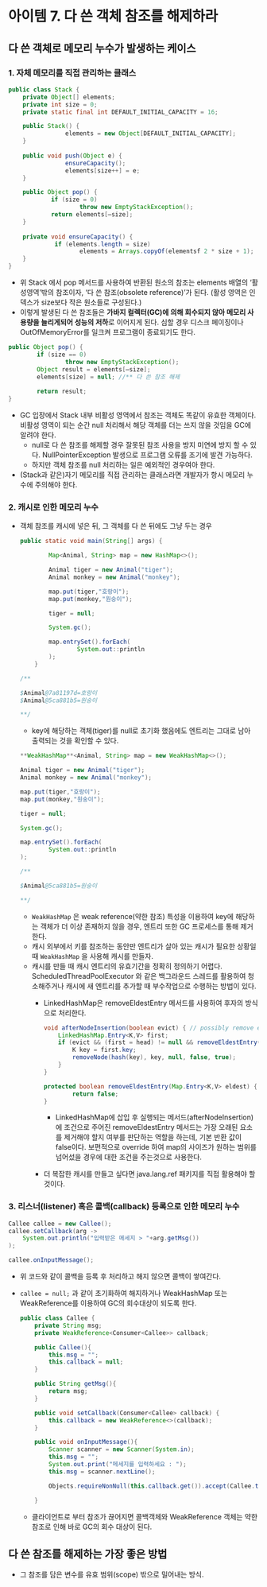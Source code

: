 # 아이템 7. 다 쓴 객체 참조를 해제하라

## 다 쓴 객체로 메모리 누수가 발생하는 케이스

### 1. 자체 메모리를 직접 관리하는 클래스

```java
public class Stack {
	private Object[] elements;
	private int size = 0;
	private static final int DEFAULT_INITIAL_CAPACITY = 16;

	public Stack() {
				elements = new Object[DEFAULT_INITIAL_CAPACITY];
	}
	
	public void push(Object e) { 
				ensureCapacity(); 
				elements[size++] = e;
	}

	public Object pop() { 
			if (size = 0)
					throw new EmptyStackException(); 
			return elements[—size]; 
	}
	
	private void ensureCapacity() {
			 if (elements.length = size)
					elements = Arrays.copyOf(elementsf 2 * size + 1);
	} 
}
```

- 위 Stack 에서 pop 메서드를 사용하여 반환된 원소의 참조는 elements 배열의 ‘활성영역’밖의 참조이자,  ‘다 쓴 참조(obsolete reference)’가 된다. (활성 영역은 인덱스가 size보다 작은 원소들로 구성된다.)
- 이렇게 발생된 다 쓴 참조들은 **가바지 컬렉터(GC)에 의해 회수되지 않아 메모리 사용량을 늘리게되어 성능의 저하**로 이어지게 된다. 심할 경우 디스크 페이징이나 OutOfMemoryError를 일크켜 프로그램이 종료되기도 한다.

```java
public Object pop() {
		if (size == 0)
				throw new EmptyStackException();
		Object result = elements[—size];
		elements[size] = null; //** 다 쓴 참조 해제
		
		return result;
}
```

- GC 입장에서 Stack 내부 비활성 영역에서 참조는 객체도 똑같이 유효한 객체이다.
  비활성 영역이 되는 순간 null 처리해서 해당 객체를 더는 쓰지 않을 것임을 GC에 알려야 한다.
    - null로 다 쓴 참조를 해제할 경우 잘못된 참조 사용을 방지 미연에 방지 할 수 있다.
      NullPointerException 발생으로 프로그램 오류를 조기에 발견 가능하다.
    - 하지만 객체 참조를 null 처리하는 일은 예외적인 경우여아 한다.
- (Stack과 같은)자기 메모리를 직접 관리하는 클래스라면 개발자가 항시 메모리 누수에 주의해야 한다.

### 2. 캐시로 인한 메모리 누수

- 객체 참조를 캐시에 넣은 뒤, 그 객체를 다 쓴 뒤에도 그냥 두는 경우

    ```java
    public static void main(String[] args) {
    
            Map<Animal, String> map = new HashMap<>();
    
            Animal tiger = new Animal("tiger");
            Animal monkey = new Animal("monkey");
    
            map.put(tiger,"호랑이");
            map.put(monkey,"원숭이");
    
            tiger = null;
    
            System.gc();
    
            map.entrySet().forEach(
                    System.out::println
            );
        }
    
    /**
    
    $Animal@7a81197d=호랑이
    $Animal@5ca881b5=원숭이
    
    **/
    ```

    - key에 해당하는 객체(tiger)를 null로 초기화 했음에도 엔트리는 그대로 남아 출력되는 것을 확인할 수 있다.

    ```java
    **WeakHashMap**<Animal, String> map = new WeakHashMap<>();
    
    Animal tiger = new Animal("tiger");
    Animal monkey = new Animal("monkey");
    
    map.put(tiger,"호랑이");
    map.put(monkey,"원숭이");
    
    tiger = null;
    
    System.gc();
    
    map.entrySet().forEach(
            System.out::println
    );
    
    /** 
    
    $Animal@5ca881b5=원숭이
    
    **/
    ```

    - `WeakHashMap` 은 weak reference(약한 참조) 특성을 이용하여 key에 해당하는 객체가 더 이상 존재하지 않을 경우, 엔트리 또한 GC 프로세스를 통해 제거한다.
    - 캐시 외부에서 키를 참조하는 동안만 엔트리가 살아 있는 캐시가 필요한 상황일때 `WeakHashMap` 을 사용해 캐시를 만들자.
    - 캐시를 만들 때 캐시 엔트리의 유효기간을 정확히 정의하기 어렵다. ScheduledThreadPoolExecutor 와 같은 백그라운드 스레드를 활용하여 청소해주거나 캐시에 새 엔트리를 추가할 때 부수작업으로 수행하는 방법이 있다.
        - LinkedHashMap은 removeEldestEntry 메서드를 사용하여 후자의 방식으로 처리한다.

            ```java
            void afterNodeInsertion(boolean evict) { // possibly remove eldest
                LinkedHashMap.Entry<K,V> first;
                if (evict && (first = head) != null && removeEldestEntry(first)) {
                    K key = first.key;
                    removeNode(hash(key), key, null, false, true);
                }
            }
            
            protected boolean removeEldestEntry(Map.Entry<K,V> eldest) {
                    return false;
            }
            ```

            - LinkedHashMap에 삽입 후 실행되는 메서드(afterNodeInsertion)에  조건으로 주어진 removeEldestEntry 메서드는 가장 오래된 요소를 제거해야 할지 여부를 판단하는 역할을 하는데, 기본 반환 값이 false이다. 보편적으로 override 하여 map의 사이즈가 원하는 범위를 넘어섰을 경우에 대한 조건을 주는것으로 사용한다.
        - 더 복잡한 캐시를 만들고 싶다면 java.lang.ref 패키지를 직접 활용해야 할 것이다.

### 3. 리스너(listener) 혹은 콜백(callback) 등록으로 인한 메모리 누수

```java
Callee callee = new Callee();
callee.setCallback(arg ->
    System.out.println("입력받은 메세지 > "+arg.getMsg())
);

callee.onInputMessage();
```

- 위 코드와 같이 콜백을 등록 후 처리하고 해지 않으면 콜백이 쌓여간다.
- `callee = null;` 과 같이 초기화하여 해지하거나 WeakHashMap 또는 WeakReference를 이용하여 GC의 회수대상이 되도록 한다.

    ```java
    public class Callee {
        private String msg;
        private WeakReference<Consumer<Callee>> callback;
    
        public Callee(){
            this.msg = "";
            this.callback = null;
        }
    
        public String getMsg(){
            return msg;
        }
    
        public void setCallback(Consumer<Callee> callback) {
            this.callback = new WeakReference<>(callback);
        }
    
        public void onInputMessage(){
            Scanner scanner = new Scanner(System.in);
            this.msg = "";
            System.out.print("메세지를 입력하세요 : ");
            this.msg = scanner.nextLine();
    
            Objects.requireNonNull(this.callback.get()).accept(Callee.this);
    
        }
    ```

    - 클라이언트로 부터 참조가 끊어지면 콜백객체와 WeakReference 객체는 약한 참조로 인해 바로 GC의 회수 대상이 된다.

## 다 쓴 참조를 해제하는 가장 좋은 방법

- 그 참조를 담은 변수를 유효 범위(scope) 밖으로 밀어내는 방식.